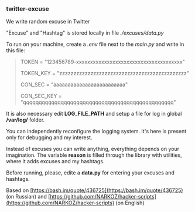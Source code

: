 ### twitter-excuse

We write random excuse in Twitter

"Excuse" and "Hashtag" is stored locally in file *./excuses/data.py*

To run on your machine, create a *.env* file next to the *main.py* and write in this file:

>TOKEN = "123456789-xxxxxxxxxxxxxxxxxxxxxxxxxxxxxxxxxxxxxx"
>
>TOKEN_KEY = "zzzzzzzzzzzzzzzzzzzzzzzzzzzzzzzzzzzzzzzzzzzzz"
>
>CON_SEC = "aaaaaaaaaaaaaaaaaaaaaaaaa"
>
>CON_SEC_KEY = "qqqqqqqqqqqqqqqqqqqqqqqqqqqqqqqqqqqqqqqqqqqqqqqq"

It is also necessary edit **LOG_FILE_PATH** and setup a file for log in global **/var/log/** folder.

You can independently reconfigure the logging system. It's here is present only for debugging and my interest.

Instead of excuses you can write anything, everything depends on your imagination. The variable **reason** is filled through the library with utilities, where it adds excuses and my hashtags. 

Before running, please, edite a **data.py** for entering your excuses and hashtags.

Based on [https://bash.im/quote/436725](https://bash.im/quote/436725) (on Russian) and [https://github.com/NARKOZ/hacker-scripts](https://github.com/NARKOZ/hacker-scripts) (on English)
